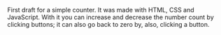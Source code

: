 First draft for a simple counter.
It was made with HTML, CSS and JavaScript. With it you can increase and decrease the number count by clicking buttons; it can also go back to zero by, also, clicking a button.
